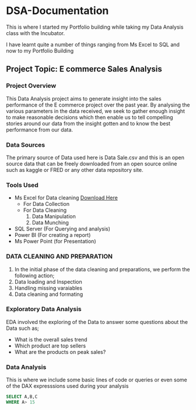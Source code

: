 # DSA-Documentation

This is where I started my Portfolio building while taking my Data Analysis class
with the Incubator.

I have learnt quite a number of things ranging from Ms Excel to SQL and now to my Portfolio Building

## Project Topic: E commerce Sales Analysis

### Project Overview
This Data Analysis project aims to generate insight into the sales performance of the E commerce project over the past year.
By analysing the various parameters in the data received, we seek to gather enough insight to make reasonable decisions which then enable us to tell compelling stories around our data from the insight gotten and to know the best performance from our data.

### Data Sources
The primary source of Data used here is Data Sale.csv and this is an open source data that can be freely downloaded from an open source online such as kaggle or FRED or any other data repository site.

### Tools Used
- Ms Excel for Data cleaning [Download Here](https://www.microsoft.com)
  - For Data Collection
  - For Data Cleaning
     1.   Data Manipulation
     2.   Data Munching
- SQL Server (For Querying and analysis)
- Power BI (For creating a report)
- Ms Power Point (for Presentation)

### DATA CLEANING AND PREPARATION
 1. In the initial phase of the data cleaning and preparations, we perform the following action;
 2. Data loading and Inspection
 3. Handling missing varaiables
 4. Data cleaning and formating
    
### Exploratory Data Analysis
EDA involved the exploring of the Data to answer some questions about the Data such as;
- What is the overall sales trend
- Which product are top sellers
- What are the products on peak sales?

### Data Analysis
This is where we include some basic lines of code or queries or even some of the DAX expresssions used during your analysis

``` SQL
SELECT A,B,C
WHERE A> 15

```
